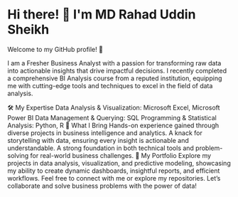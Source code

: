 # **Hi there! 👋 I'm MD Rahad Uddin Sheikh**
Welcome to my GitHub profile! 🚀

I am a Fresher Business Analyst with a passion for transforming raw data into actionable insights that drive impactful decisions. I recently completed a comprehensive BI Analysis course from a reputed institution, equipping me with cutting-edge tools and techniques to excel in the field of data analysis.

🛠️ My Expertise
Data Analysis & Visualization: Microsoft Excel, Microsoft Power BI
Data Management & Querying: SQL
Programming & Statistical Analysis: Python, R
🌟 What I Bring
Hands-on experience gained through diverse projects in business intelligence and analytics.
A knack for storytelling with data, ensuring every insight is actionable and understandable.
A strong foundation in both technical tools and problem-solving for real-world business challenges.
📂 My Portfolio
Explore my projects in data analysis, visualization, and predictive modeling, showcasing my ability to create dynamic dashboards, insightful reports, and efficient workflows.
Feel free to connect with me or explore my repositories. Let’s collaborate and solve business problems with the power of data!
